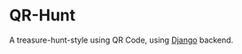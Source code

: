 # QR-Hunt
A treasure-hunt-style using QR Code, using [Django](https://www.djangoproject.com/) backend.
